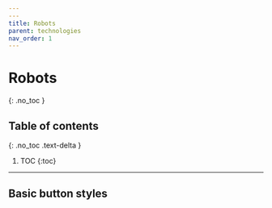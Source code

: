 ```yaml
---
---
title: Robots
parent: technologies
nav_order: 1
---
```


# Robots
{: .no_toc }

## Table of contents
{: .no_toc .text-delta }

1. TOC
{:toc}

---

## Basic button styles